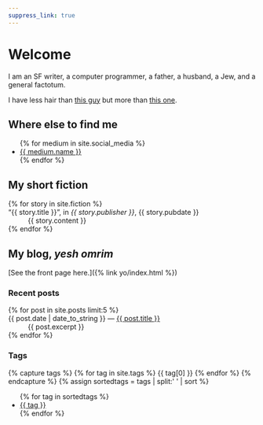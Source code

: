 ```yaml
---
suppress_link: true
---
```

# Welcome

I am an SF writer, a computer programmer, a father, a husband, a Jew,
and a general factotum.

I have less hair than [this guy](https://www.imdb.com/name/nm1164861/)
but more than [this one](https://www.sethgodin.com/).

## Where else to find me

<ul class="flatlist">
{% for medium in site.social_media %}
<li><a href="{{ medium.url }}">{{ medium.name }}</a></li>
{% endfor %}
</ul>

## My short fiction

<dl class="flatlist">
{% for story in site.fiction %}
  <dt>“{{ story.title }}”, in <i>{{ story.publisher }}</i>, {{ story.pubdate }}</dt>
  <dd>{{ story.content }}</dd>
  {% endfor %}
</dl>

## My blog, *yesh omrim*

[See the front page here.]({% link yo/index.html %})

### Recent posts

<dl>
{% for post in site.posts limit:5 %}
<dt>
    <span class="date">{{ post.date | date_to_string }}</span>
    &mdash;
    <a href="{{ post.url }}">{{ post.title }}</a>
</dt>
<dd>{{ post.excerpt }}</dd>
{% endfor %}
</dl>

### Tags

{% capture tags %}
  {% for tag in site.tags %}
    {{ tag[0] }}
  {% endfor %}
{% endcapture %}
{% assign sortedtags = tags | split:' ' | sort %}
<ul>
{% for tag in sortedtags %}
<li><a href="/tags/{{ tag }}/">{{ tag }}</a></li>
{% endfor %}
</ul>	
